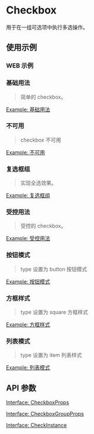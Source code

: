 # Checkbox

用于在一组可选项中执行多选操作。

## 使用示例

### WEB 示例

### 基础用法

> 简单的 checkbox。

[Example: 基础用法](./__examples__/web/base.tsx)

### 不可用

> checkbox 不可用

[Example: 不可用](./__examples__/web/disabled.tsx)

### 复选框组

> 实现全选效果。

[Example: 复选框组](./__examples__/web/group.tsx)

### 受控用法

> 受控的 checkbox。

[Example: 受控用法](./__examples__/web/control.tsx)

### 按钮模式

> type 设置为 button 按钮模式

[Example: 按钮模式](./__examples__/web/button.tsx)

### 方框样式

> type 设置为 square 方框样式

[Example: 方框样式](./__examples__/web/square.tsx)

### 列表模式

> type 设置为 item 列表样式

[Example: 列表模式](./__examples__/web/item.tsx)

## API 参数

[Interface: CheckboxProps](./interface.ts)

[Interface: CheckboxGroupProps](./interface.ts)

[Interface: CheckInstance](./interface.ts)
